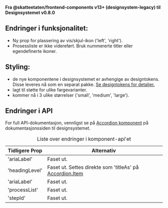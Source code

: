 **Fra @skatteetaten/frontend-components v13+ (designsystem-legacy) til Designsystemet v0.8.0**

## Endringer i funksjonalitet:

- Ny prop for plassering av vis/skjul-ikon ('left', 'right').
- Prosessliste er ikke videreført. Bruk nummererte titler eller egendefinerte ikoner.

## Styling:

- de nye komponentene i designsystemet er avhengige av designtokens. Disse leveres nå som en separat pakke. <a class="brodtekst-link" href="#section-designtokens-deprecated">Se designtokens for detaljer.</a>
- lagt til støtte for ulike fargevarianter.
- kommer nå i 3 ulike størrelser ('small', 'medium', 'large').

## Endringer i API

For full API-dokumentasjon, vennligst se på <a class="brodtekst-link" href="https://www.skatteetaten.no/stilogtone/designsystemet/komponenter/accordion/">Accordion komponent</a> på dokumentasjonssiden til designsystemet.

<div class="migration-tabell">
<table>
<caption>Liste over endringer i komponent-api'et</caption>
<thead><tr><th>Tidligere Prop</th><th>Alternativ</th></tr></thead>
<tbody>
<tr>
<td>'ariaLabel'</td>
<td>
Faset ut.
</td>
</tr>
<tr>
<td>'headingLevel'</td>
<td>
Faset ut. Settes direkte som 'titleAs' på <a class="brodtekst-link" href="#accordionItem">Accordion.Item</a>
</td>
</tr>
<tr>
<td>'ariaLabel'</td>
<td>
Faset ut.
</td>
</tr>
<tr>
<td>'processList'</td>
<td>
Faset ut.
</td>
</tr>
<tr>
<td>'stepId'</td>
<td>
Faset ut.
</td>
</tr>
</tbody>
</table>
</div>

